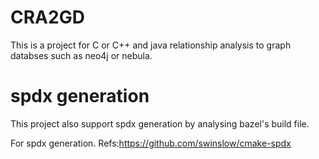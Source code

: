 # CRA2GD

This is a project for C or C++ and java relationship analysis to graph databses such as neo4j or nebula.

# spdx generation

This project also support spdx generation by analysing bazel's build file.

For spdx generation.
Refs:https://github.com/swinslow/cmake-spdx
